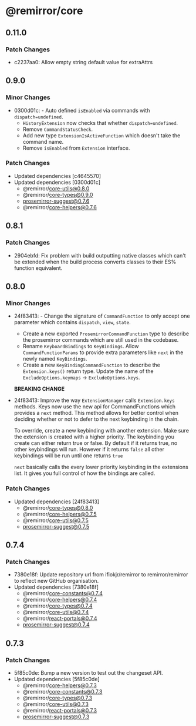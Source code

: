 # @remirror/core

## 0.11.0

### Patch Changes

- c2237aa0: Allow empty string default value for extraAttrs

## 0.9.0

### Minor Changes

- 0300d01c: - Auto defined `isEnabled` via commands with `dispatch=undefined`.
  - `HistoryExtension` now checks that whether `dispatch=undefined`.
  - Remove `CommandStatusCheck`.
  - Add new type `ExtensionIsActiveFunction` which doesn't take the command name.
  - Remove `isEnabled` from `Extension` interface.

### Patch Changes

- Updated dependencies [c4645570]
- Updated dependencies [0300d01c]
  - @remirror/core-utils@0.8.0
  - @remirror/core-types@0.9.0
  - prosemirror-suggest@0.7.6
  - @remirror/core-helpers@0.7.6

## 0.8.1

### Patch Changes

- 2904ebfd: Fix problem with build outputting native classes which can't be extended when the build
  process converts classes to their ES% function equivalent.

## 0.8.0

### Minor Changes

- 24f83413: - Change the signature of `CommandFunction` to only accept one parameter which contains
  `dispatch`, `view`, `state`.

  - Create a new exported `ProsemirrorCommandFunction` type to describe the prosemirror commands
    which are still used in the codebase.
  - Rename `KeyboardBindings` to `KeyBindings`. Allow `CommandFunctionParams` to provide extra
    parameters like `next` in the newly named `KeyBindings`.
  - Create a new `KeyBindingCommandFunction` to describe the `Extension.keys()` return type. Update
    the name of the `ExcludeOptions.keymaps` -> `ExcludeOptions.keys`.

  **BREAKING CHANGE**

- 24f83413: Improve the way `ExtensionManager` calls `Extension.keys` methods. Keys now use the new
  api for CommandFunctions which provides a `next` method. This method allows for better control
  when deciding whether or not to defer to the next keybinding in the chain.

  To override, create a new keybinding with another extension. Make sure the extension is created
  with a higher priority. The keybinding you create can either return true or false. By default if
  it returns true, no other keybindings will run. However if it returns `false` all other
  keybindings will be run until one returns `true`

  `next` basically calls the every lower priority keybinding in the extensions list. It gives you
  full control of how the bindings are called.

### Patch Changes

- Updated dependencies [24f83413]
  - @remirror/core-types@0.8.0
  - @remirror/core-helpers@0.7.5
  - @remirror/core-utils@0.7.5
  - prosemirror-suggest@0.7.5

## 0.7.4

### Patch Changes

- 7380e18f: Update repository url from ifiokjr/remirror to remirror/remirror to reflect new GitHub
  organisation.
- Updated dependencies [7380e18f]
  - @remirror/core-constants@0.7.4
  - @remirror/core-helpers@0.7.4
  - @remirror/core-types@0.7.4
  - @remirror/core-utils@0.7.4
  - @remirror/react-portals@0.7.4
  - prosemirror-suggest@0.7.4

## 0.7.3

### Patch Changes

- 5f85c0de: Bump a new version to test out the changeset API.
- Updated dependencies [5f85c0de]
  - @remirror/core-helpers@0.7.3
  - @remirror/core-constants@0.7.3
  - @remirror/core-types@0.7.3
  - @remirror/core-utils@0.7.3
  - @remirror/react-portals@0.7.3
  - prosemirror-suggest@0.7.3
